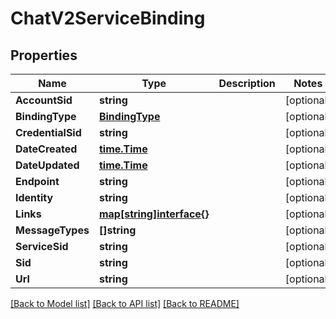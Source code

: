 # ChatV2ServiceBinding

## Properties

Name | Type | Description | Notes
------------ | ------------- | ------------- | -------------
**AccountSid** | **string** |  | [optional] 
**BindingType** | [**BindingType**](binding_type.md) |  | [optional] 
**CredentialSid** | **string** |  | [optional] 
**DateCreated** | [**time.Time**](time.Time.md) |  | [optional] 
**DateUpdated** | [**time.Time**](time.Time.md) |  | [optional] 
**Endpoint** | **string** |  | [optional] 
**Identity** | **string** |  | [optional] 
**Links** | [**map[string]interface{}**](.md) |  | [optional] 
**MessageTypes** | **[]string** |  | [optional] 
**ServiceSid** | **string** |  | [optional] 
**Sid** | **string** |  | [optional] 
**Url** | **string** |  | [optional] 

[[Back to Model list]](../README.md#documentation-for-models) [[Back to API list]](../README.md#documentation-for-api-endpoints) [[Back to README]](../README.md)


